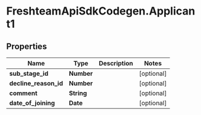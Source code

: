 # FreshteamApiSdkCodegen.Applicant1

## Properties

| Name                  | Type       | Description | Notes      |
| --------------------- | ---------- | ----------- | ---------- |
| **sub_stage_id**      | **Number** |             | [optional] |
| **decline_reason_id** | **Number** |             | [optional] |
| **comment**           | **String** |             | [optional] |
| **date_of_joining**   | **Date**   |             | [optional] |
